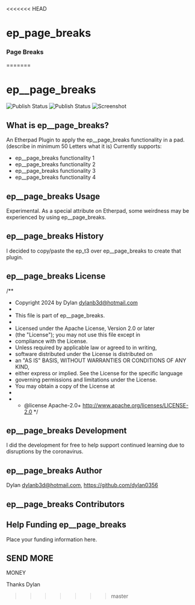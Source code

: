 <<<<<<< HEAD
# ep_page_breaks

### Page Breaks
=======
# ep__page_breaks
![Publish Status](https://github.com/dylan0356/ep__page_breaks/workflows/Node.js%20Package/badge.svg) ![Publish Status](https://github.com/dylan0356/ep__page_breaks/workflows/Node.js%20Package/badge.svg)
![Screenshot](https://user-images.githubusercontent.com/220864/107214131-5c3dd600-6a01-11eb-82d9-b2d67ec8ae93.png)

## What is ep__page_breaks?
An Etherpad Plugin to apply the ep__page_breaks functionality in a pad. (describe in minimum 50 Letters what it is)
Currently supports:
* ep__page_breaks functionality 1
* ep__page_breaks functionality 2
* ep__page_breaks functionality 3
* ep__page_breaks functionality 4

## ep__page_breaks Usage
Experimental.  As a special attribute on Etherpad, some weirdness may be experienced by using ep__page_breaks.

## ep__page_breaks History
I decided to copy/paste the ep_t3 over ep__page_breaks to create that plugin.

## ep__page_breaks License
/**
  * Copyright 2024 by Dylan <dylanb3d@hotmail.com>
  *
  * This file is part of ep__page_breaks.
  *
  * Licensed under the Apache License, Version 2.0 or later 
  * (the "License"); you may not use this file except in 
  * compliance with the License.
  * Unless required by applicable law or agreed to in writing, 
  * software distributed under the License is distributed on 
  * an "AS IS" BASIS, WITHOUT WARRANTIES OR CONDITIONS OF ANY KIND, 
  * either express or implied. See the License for the specific language 
  * governing permissions and limitations under the License. 
  * You may obtain a copy of the License at
  *
  * * @license Apache-2.0+ <http://www.apache.org/licenses/LICENSE-2.0>
  */

## ep__page_breaks Development
I did the development for free to help support continued learning due to disruptions by the coronavirus.

## ep__page_breaks Author
Dylan <dylanb3d@hotmail.com>, https://github.com/dylan0356

## ep__page_breaks Contributors


## Help Funding ep__page_breaks
Place your funding information here.

 SEND
 MORE
-----
MONEY

Thanks
Dylan

>>>>>>> master
